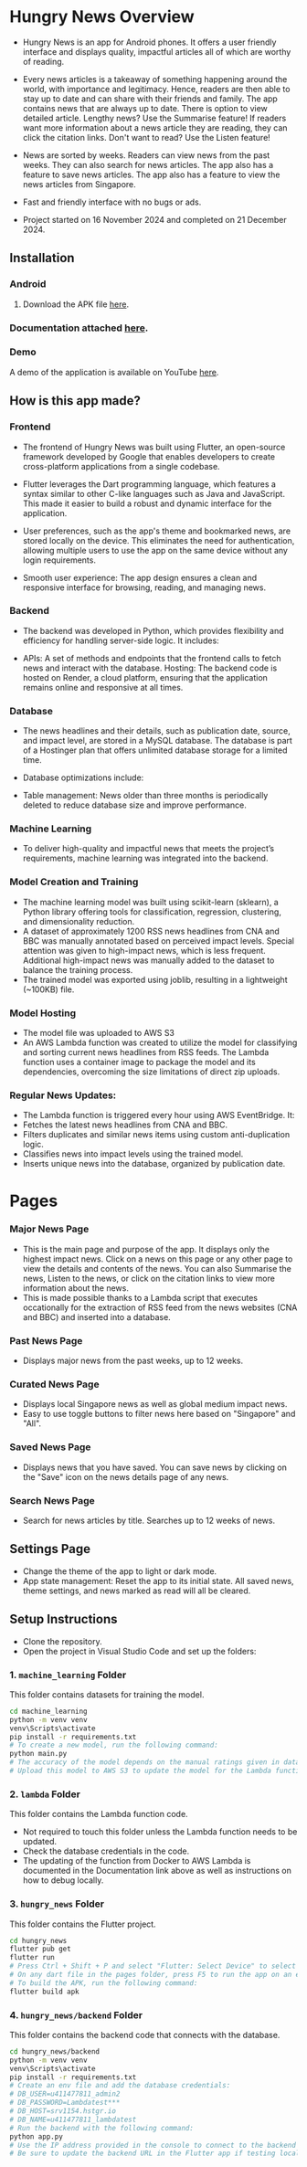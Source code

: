 # Hungry News Overview

+ Hungry News is an app for Android phones. It offers a user friendly interface and displays quality, impactful articles all of which are worthy of reading.

+ Every news articles is a takeaway of something happening around the world, with importance and legitimacy. Hence, readers are then able to stay up to date and can share with their friends and family. The app contains news that are always up to date. There is option to view detailed article. Lengthy news? Use the Summarise feature! If readers want more information about a news article they are reading, they can click the citation links. Don't want to read? Use the Listen feature!

+ News are sorted by weeks. Readers can view news from the past weeks. They can also search for news articles. The app also has a feature to save news articles. The app also has a feature to view the news articles from Singapore.

+ Fast and friendly interface with no bugs or ads.

+ Project started on 16 November 2024 and completed on 21 December 2024.

## Installation

### Android
1. Download the APK file <a href="https://github.com/testtesttesttest45/Hungry-News/releases/download/v1/hungry_news.apk" download>here</a>.

### Documentation attached <a href="https://drive.google.com/file/d/1qOgbexXZgI0abr6tl8q_WpDy54jWeFfa/view?usp=drive_link" target="_blank">here</a>.

### Demo
A demo of the application is available on YouTube <a href="https://www.youtube.com/watch?v=HwIwd8xTI7U" target="_blank">here</a>.

## How is this app made?

### Frontend

+ The frontend of Hungry News was built using Flutter, an open-source framework developed by Google that enables developers to create cross-platform applications from a single codebase.

+ Flutter leverages the Dart programming language, which features a syntax similar to other C-like languages such as Java and JavaScript. This made it easier to build a robust and dynamic interface for the application.

+ User preferences, such as the app's theme and bookmarked news, are stored locally on the device. This eliminates the need for authentication, allowing multiple users to use the app on the same device without any login requirements.

+ Smooth user experience: The app design ensures a clean and responsive interface for browsing, reading, and managing news.

### Backend
+ The backend was developed in Python, which provides flexibility and efficiency for handling server-side logic. It includes:

+ APIs: A set of methods and endpoints that the frontend calls to fetch news and interact with the database.
Hosting: The backend code is hosted on Render, a cloud platform, ensuring that the application remains online and responsive at all times.

### Database
+ The news headlines and their details, such as publication date, source, and impact level, are stored in a MySQL database. The database is part of a Hostinger plan that offers unlimited database storage for a limited time.

+ Database optimizations include:

+ Table management: News older than three months is periodically deleted to reduce database size and improve performance.

### Machine Learning
+ To deliver high-quality and impactful news that meets the project’s requirements, machine learning was integrated into the backend.

### Model Creation and Training
+ The machine learning model was built using scikit-learn (sklearn), a Python library offering tools for classification, regression, clustering, and dimensionality reduction.
+ A dataset of approximately 1200 RSS news headlines from CNA and BBC was manually annotated based on perceived impact levels. Special attention was given to high-impact news, which is less frequent. Additional high-impact news was manually added to the dataset to balance the training process.
+ The trained model was exported using joblib, resulting in a lightweight (~100KB) file.

### Model Hosting
+ The model file was uploaded to AWS S3
+ An AWS Lambda function was created to utilize the model for classifying and sorting current news headlines from RSS feeds. The Lambda function uses a container image to package the model and its dependencies, overcoming the size limitations of direct zip uploads.


### Regular News Updates:

+ The Lambda function is triggered every hour using AWS EventBridge. It:
+ Fetches the latest news headlines from CNA and BBC.
+ Filters duplicates and similar news items using custom anti-duplication logic.
+ Classifies news into impact levels using the trained model.
+ Inserts unique news into the database, organized by publication date.

# Pages

### Major News Page
- This is the main page and purpose of the app. It displays only the highest impact news. Click on a news on this page or any other page to view the details and contents of the news. You can also Summarise the news, Listen to the news, or click on the citation links to view more information about the news.
- This is made possible thanks to a Lambda script that executes occationally for the extraction of RSS feed from the news websites (CNA and BBC) and inserted into a database.

### Past News Page
- Displays major news from the past weeks, up to 12 weeks.

### Curated News Page
- Displays local Singapore news as well as global medium impact news.
- Easy to use toggle buttons to filter news here based on "Singapore" and "All".

### Saved News Page
- Displays news that you have saved. You can save news by clicking on the "Save" icon on the news details page of any news.

### Search News Page
- Search for news articles by title. Searches up to 12 weeks of news.

## Settings Page
- Change the theme of the app to light or dark mode.
- App state management: Reset the app to its initial state. All saved news, theme settings, and news marked as read will all be cleared.

## Setup Instructions

+ Clone the repository.
+ Open the project in Visual Studio Code and set up the folders:

### 1. `machine_learning` Folder
This folder contains datasets for training the model.

```bash
cd machine_learning
python -m venv venv
venv\Scripts\activate
pip install -r requirements.txt
# To create a new model, run the following command:
python main.py
# The accuracy of the model depends on the manual ratings given in dataset.csv.
# Upload this model to AWS S3 to update the model for the Lambda function.
```

### 2. `lambda` Folder
This folder contains the Lambda function code.

+ Not required to touch this folder unless the Lambda function needs to be updated.
+ Check the database credentials in the code.
+ The updating of the function from Docker to AWS Lambda is documented in the Documentation link above as well as instructions on how to debug locally.

### 3. `hungry_news` Folder
This folder contains the Flutter project.

```bash
cd hungry_news
flutter pub get
flutter run
# Press Ctrl + Shift + P and select "Flutter: Select Device" to select an emulator or physical device to run the app on.
# On any dart file in the pages folder, press F5 to run the app on an emulator or physical device.
# To build the APK, run the following command:
flutter build apk
```

### 4. `hungry_news/backend` Folder
This folder contains the backend code that connects with the database.

```bash
cd hungry_news/backend
python -m venv venv
venv\Scripts\activate
pip install -r requirements.txt
# Create an env file and add the database credentials:
# DB_USER=u411477811_admin2
# DB_PASSWORD=Lambdatest***
# DB_HOST=srv1154.hstgr.io
# DB_NAME=u411477811_lambdatest
# Run the backend with the following command:
python app.py
# Use the IP address provided in the console to connect to the backend from the Flutter app if debugging on the Android Studio emulator; else, debug on Chrome works fine.
# Be sure to update the backend URL in the Flutter app if testing locally.
```
